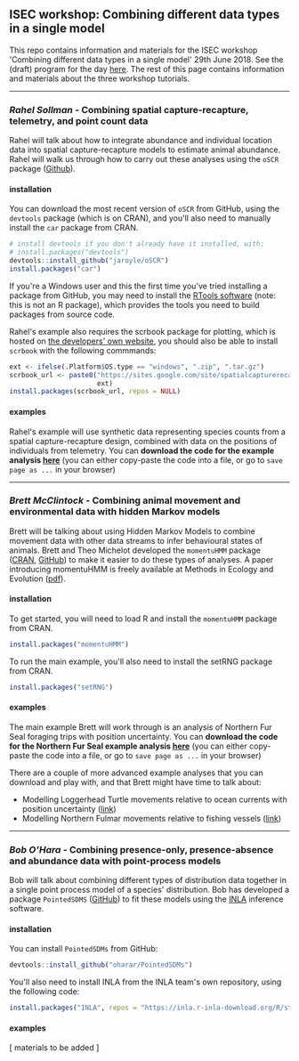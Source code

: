 ## ISEC workshop: Combining different data types in a single model

This repo contains information and materials for the ISEC workshop 'Combining different data types in a single model' 29th June 2018.
See the (draft) program for the day [here](https://docs.google.com/document/d/1j_arfcNETRIf7pmsJ3fZxuWrI4XWUzdJJjyMIh5bIkc/edit?usp=sharing).
The rest of this page contains information and materials about the three workshop tutorials.

---

### *Rahel Sollman* - **Combining spatial capture-recapture, telemetry, and point count data**

Rahel will talk about how to integrate abundance and individual location data into spatial capture-recapture models to estimate animal abundance.
Rahel will walk us through how to carry out these analyses using the `oSCR` package ([Github](https://github.com/jaroyle/oSCR)).

#### installation

You can download the most recent version of `oSCR` from GitHub, using the `devtools` package (which is on CRAN), and you'll also need to manually install the `car` package from CRAN.

```r
# install devtools if you don't already have it installed, with:
# install.packages("devtools")
devtools::install_github("jaroyle/oSCR")
install.packages("car")
```
If you're a Windows user and this the first time you've tried installing a package from GitHub, you may need to install the [RTools software](https://cran.r-project.org/bin/windows/Rtools/) (note: this is not an R package), which provides the tools you need to build packages from source code.

Rahel's example also requires the scrbook package for plotting, which is hosted on [the developers' own website](https://sites.google.com/site/spatialcapturerecapture/scrbook-r-package), you should also be able to install `scrbook` with the following commmands:
```r
ext <- ifelse(.Platform$OS.type == "windows", ".zip", ".tar.gz")
scrbook_url <- paste0("https://sites.google.com/site/spatialcapturerecapture/scrbook-r-package/scrbook_0.28-2",
                      ext)
install.packages(scrbook_url, repos = NULL)
```

#### examples

Rahel's example will use synthetic data representing species counts from a spatial capture-recapture design, combined with data on the positions of individuals from telemetry.
You can **download the code for the example analysis [here](https://raw.githubusercontent.com/BES-QSIG/Combining-different-data-types-in-a-single-model/master/scripts/sollmann_workshop_script.R)**
(you can either copy-paste the code into a file, or go to `save page as ...` in your browser)

---

### *Brett McClintock* - **Combining animal movement and environmental data with hidden Markov models**

Brett will be talking about using Hidden Markov Models to combine movement data with other data streams to infer behavioural states of animals.
Brett and Theo Michelot developed the `momentuHMM` package ([CRAN](https://CRAN.R-project.org/package=momentuHMM), [GitHub](https://github.com/bmcclintock/momentuHMM)) to make it easier to do these types of analyses.
A paper introducing momentuHMM is freely available at Methods in Ecology and Evolution ([pdf](https://besjournals.onlinelibrary.wiley.com/doi/epdf/10.1111/2041-210X.12995)).

#### installation

To get started, you will need to load R and install the `momentuHMM` package from CRAN.

```r
install.packages("momentuHMM")
```

To run the main example, you'll also need to install the setRNG package from CRAN.

```r
install.packages("setRNG")
```

#### examples

The main example Brett will work through is an analysis of Northern Fur Seal foraging trips with position uncertainty.
You can **download the code for the Northern Fur Seal example analysis [here](https://raw.githubusercontent.com/bmcclintock/momentuHMM/master/vignettes/nfsExample.R)**
(you can either copy-paste the code into a file, or go to `save page as ...` in your browser)

There are a couple of more advanced example analyses that you can download and play with, and that Brett might have time to talk about:
 - Modelling Loggerhead Turtle movements relative to ocean currents with position uncertainty ([link](https://raw.githubusercontent.com/bmcclintock/momentuHMM/master/vignettes/turtleExample.R))
 - Modelling Northern Fulmar movements relative to fishing vessels ([link](https://raw.githubusercontent.com/bmcclintock/momentuHMM/master/vignettes/northernFulmarExample.R)) 

---

### *Bob O’Hara* - **Combining presence-only, presence-absence and abundance data with point-process models**

Bob will talk about combining different types of distribution data together in a single point process model of a species' distribution.
Bob has developed a package `PointedSDMS` ([GitHub](https://github.com/oharar/PointedSDMs)) to fit these models using the [INLA](http://www.r-inla.org/) inference software.

#### installation

You can install `PointedSDMs` from GitHub:

```r
devtools::install_github("oharar/PointedSDMs")
```

You'll also need to install INLA from the INLA team's own repository, using the following code:

```r
install.packages("INLA", repos = "https://inla.r-inla-download.org/R/stable"))
```

#### examples

[ materials to be added ]
